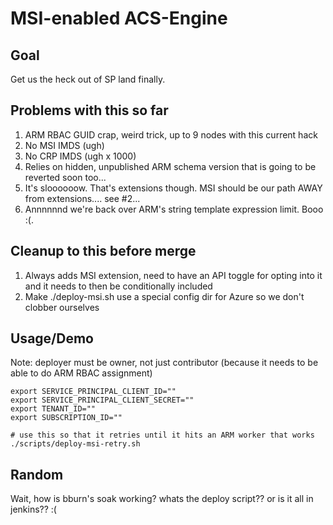 # MSI-enabled ACS-Engine

## Goal

Get us the heck out of SP land finally.

## Problems with this so far

1. ARM RBAC GUID crap, weird trick, up to 9 nodes with this current hack
2. No MSI IMDS (ugh)
3. No CRP IMDS (ugh x 1000)
4. Relies on hidden, unpublished ARM schema version that is going to be reverted soon too...
5. It's sloooooow. That's extensions though. MSI should be our path AWAY from extensions.... see #2...
6. Annnnnnd we're back over ARM's string template expression limit. Booo :(.

## Cleanup to this before merge

1. Always adds MSI extension, need to have an API toggle for opting into it and it needs to then be conditionally included
2. Make ./deploy-msi.sh use a special config dir for Azure so we don't clobber ourselves

## Usage/Demo

Note: deployer must be owner, not just contributor (because it needs to be able to do ARM RBAC assignment)

```
export SERVICE_PRINCIPAL_CLIENT_ID=""
export SERVICE_PRINCIPAL_CLIENT_SECRET=""
export TENANT_ID=""
export SUBSCRIPTION_ID=""

# use this so that it retries until it hits an ARM worker that works
./scripts/deploy-msi-retry.sh
```

## Random

Wait, how is bburn's soak working? whats the deploy script?? or is it all in jenkins?? :(
